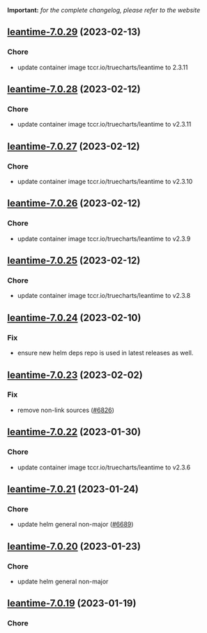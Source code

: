 **Important:**
*for the complete changelog, please refer to the website*




## [leantime-7.0.29](https://github.com/truecharts/charts/compare/leantime-7.0.28...leantime-7.0.29) (2023-02-13)

### Chore

- update container image tccr.io/truecharts/leantime to 2.3.11
  
  


## [leantime-7.0.28](https://github.com/truecharts/charts/compare/leantime-7.0.27...leantime-7.0.28) (2023-02-12)

### Chore

- update container image tccr.io/truecharts/leantime to v2.3.11
  
  


## [leantime-7.0.27](https://github.com/truecharts/charts/compare/leantime-7.0.26...leantime-7.0.27) (2023-02-12)

### Chore

- update container image tccr.io/truecharts/leantime to v2.3.10
  
  


## [leantime-7.0.26](https://github.com/truecharts/charts/compare/leantime-7.0.25...leantime-7.0.26) (2023-02-12)

### Chore

- update container image tccr.io/truecharts/leantime to v2.3.9
  
  


## [leantime-7.0.25](https://github.com/truecharts/charts/compare/leantime-7.0.24...leantime-7.0.25) (2023-02-12)

### Chore

- update container image tccr.io/truecharts/leantime to v2.3.8
  
  


## [leantime-7.0.24](https://github.com/truecharts/charts/compare/leantime-7.0.23...leantime-7.0.24) (2023-02-10)

### Fix

- ensure new helm deps repo is used in latest releases as well.
  
  


## [leantime-7.0.23](https://github.com/truecharts/charts/compare/leantime-7.0.22...leantime-7.0.23) (2023-02-02)

### Fix

- remove non-link sources ([#6826](https://github.com/truecharts/charts/issues/6826))
  
  


## [leantime-7.0.22](https://github.com/truecharts/charts/compare/leantime-7.0.21...leantime-7.0.22) (2023-01-30)

### Chore

- update container image tccr.io/truecharts/leantime to v2.3.6
  
  


## [leantime-7.0.21](https://github.com/truecharts/charts/compare/leantime-7.0.20...leantime-7.0.21) (2023-01-24)

### Chore

- update helm general non-major ([#6689](https://github.com/truecharts/charts/issues/6689))
  
  


## [leantime-7.0.20](https://github.com/truecharts/charts/compare/leantime-7.0.19...leantime-7.0.20) (2023-01-23)

### Chore

- update helm general non-major
  
  


## [leantime-7.0.19](https://github.com/truecharts/charts/compare/leantime-7.0.18...leantime-7.0.19) (2023-01-19)

### Chore
